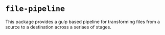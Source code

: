 # `file-pipeline`

This package provides a gulp based pipeline for transforming files from a source to a destination across a seriaes of stages.
